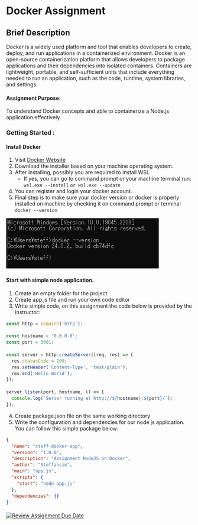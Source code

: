 # Docker Assignment

## Brief Description
Docker is a widely used platform and tool that enables developers to create, deploy, and run applications in a containerized environment. Docker is an open-source containerization platform that allows developers to package applications and their dependencies into isolated containers. Containers are lightweight, portable, and self-sufficient units that include everything needed to run an application, such as the code, runtime, system libraries, and settings. 

#### Assignment Purpose:
To understand Docker concepts and able to containerize a Node.js application effectively.

### Getting Started :
#### Install Docker
1. Visit [Docker Website](https://www.docker.com/)
2. Download the installer based on your machine operating system.
3. After installing, possibly you are required to install WSL
   * If yes, you can go to command prompt or your machine terminal run: `wsl.exe --install` `or wsl.exe --update`
4. You can register and login your docker account.
5. Final step is to make sure your docker version or docker is properly installed on machine by checking it on command prompt or terminal `docker --version`

![alt text](assets/image/ss-docker-version.png "My Docker Version")

#### Start with simple node application.
1. Create an empty folder for the project
2. Create app.js file and run your own code editor
3. Write simple code, on this assignment the code below is provided by the instructor:
```javascript
const http = require('http');

const hostname = '0.0.0.0';
const port = 3001;

const server = http.createServer((req, res) => {
  res.statusCode = 200;
  res.setHeader('Content-Type', 'text/plain');
  res.end('Hello World');
});

server.listen(port, hostname, () => {
  console.log(`Server running at http://${hostname}:${port}/`);
});
```
4. Create package.json file on the same working directory
5. Write the configuration and dependencies for our node js application. You can follow this simple package below:

```json
{
  "name": "steff-docker-app",
  "version": "1.0.0",
  "description": "Assignment NodeJS on Docker",
  "author": "Steffansim",
  "main": "app.js",
  "scripts": {
    "start": "node app.js"
  },
  "dependencies": {}
}
```
#### 

[![Review Assignment Due Date](https://classroom.github.com/assets/deadline-readme-button-24ddc0f5d75046c5622901739e7c5dd533143b0c8e959d652212380cedb1ea36.svg)](https://classroom.github.com/a/nj7iw4Wb)
